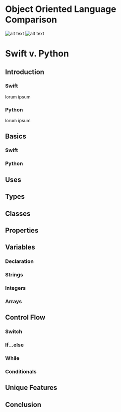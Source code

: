 # Object Oriented Language Comparison
![alt text](http://www.techjini.com/wp-content/uploads/2016/11/swift-logo-E9182990F5-seeklogo.com_.png "Swift") 
![alt text](http://www.theallium.com/wp-content/uploads/2013/12/python-logo-glassy-286x330.png "Python")
# Swift v. Python

## Introduction
### Swift
lorum ipsum

### Python
lorum ipsum

## Basics

### Swift

### Python

## Uses

## Types

## Classes 

## Properties

## Variables

### Declaration

### Strings

### Integers

### Arrays

## Control Flow

### Switch

### If...else

### While

### Conditionals

## Unique Features

## Conclusion
